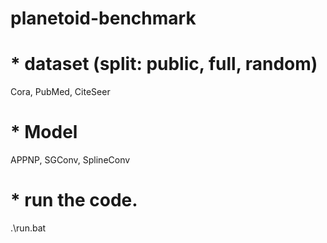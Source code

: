 planetoid-benchmark
===================

# * dataset (split: public, full, random)
Cora, PubMed, CiteSeer

# * Model
APPNP, SGConv, SplineConv

# * run the code.
.\run.bat
